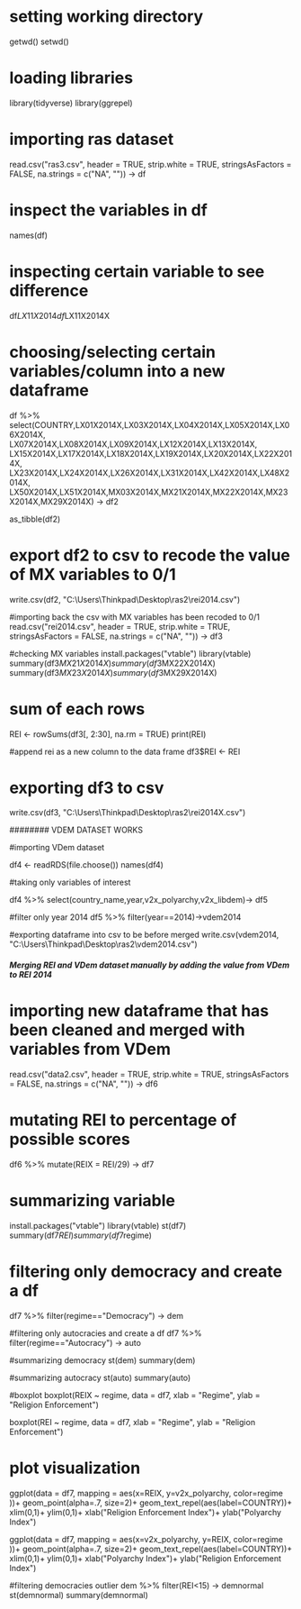 
# setting working directory
getwd()
setwd()

# loading libraries
library(tidyverse)
library(ggrepel)

# importing ras dataset
read.csv("ras3.csv", header = TRUE, strip.white = TRUE,
               stringsAsFactors = FALSE, na.strings = c("NA", "")) -> df

# inspect the variables in df
names(df)

# inspecting certain variable to see difference
df$LX11X2014
df$LX11X2014X

# choosing/selecting certain variables/column into a new dataframe

df %>% select(COUNTRY,LX01X2014X,LX03X2014X,LX04X2014X,LX05X2014X,LX06X2014X,
                     LX07X2014X,LX08X2014X,LX09X2014X,LX12X2014X,LX13X2014X,
                     LX15X2014X,LX17X2014X,LX18X2014X,LX19X2014X,LX20X2014X,LX22X2014X,
                     LX23X2014X,LX24X2014X,LX26X2014X,LX31X2014X,LX42X2014X,LX48X2014X,
                     LX50X2014X,LX51X2014X,MX03X2014X,MX21X2014X,MX22X2014X,MX23X2014X,MX29X2014X) -> df2


as_tibble(df2)

# export df2 to csv to recode the value of MX variables to 0/1
write.csv(df2, "C:\\Users\\Thinkpad\\Desktop\\ras2\\rei2014.csv")



#importing back the csv with MX variables has been recoded to 0/1
read.csv("rei2014.csv", header = TRUE, strip.white = TRUE,
         stringsAsFactors = FALSE, na.strings = c("NA", "")) -> df3

#checking MX variables
install.packages("vtable")
library(vtable)
summary(df3$MX21X2014X)
summary(df3$MX22X2014X)
summary(df3$MX23X2014X)        
summary(df3$MX29X2014X)        
        
# sum of each rows
REI <- rowSums(df3[, 2:30], na.rm = TRUE)
print(REI)

#append rei as a new column to the data frame
df3$REI <- REI

# exporting df3 to csv
write.csv(df3, "C:\\Users\\Thinkpad\\Desktop\\ras2\\rei2014X.csv")

######## VDEM DATASET WORKS

#importing VDem dataset

df4 <- readRDS(file.choose())
names(df4)

#taking only variables of interest 

df4 %>% select(country_name,year,v2x_polyarchy,v2x_libdem)-> df5

#filter only year 2014
df5 %>% filter(year==2014)->vdem2014

#exporting dataframe into csv to be before merged
write.csv(vdem2014, "C:\\Users\\Thinkpad\\Desktop\\ras2\\vdem2014.csv")

##### Merging REI and VDem dataset manually by adding the value from VDem to REI 2014

# importing new dataframe that has been cleaned and merged with variables from VDem
read.csv("data2.csv", header = TRUE, strip.white = TRUE,
         stringsAsFactors = FALSE, na.strings = c("NA", "")) -> df6

# mutating REI to percentage of possible scores
df6 %>%
  mutate(REIX = REI/29) -> df7

# summarizing variable
install.packages("vtable")
library(vtable)
st(df7)
summary(df7$REI)
summary(df7$regime)

# filtering only democracy and create a df
df7 %>% filter(regime=="Democracy") -> dem

#filtering only autocracies and create a df
df7 %>% filter(regime=="Autocracy") -> auto 

#summarizing democracy
st(dem)
summary(dem)

#summarizing autocracy
st(auto)
summary(auto)

#boxplot
boxplot(REIX ~ regime, data = df7, 
        xlab = "Regime",
        ylab = "Religion Enforcement")

boxplot(REI ~ regime, data = df7, 
        xlab = "Regime",
        ylab = "Religion Enforcement")


# plot visualization 
ggplot(data = df7,
       mapping = aes(x=REIX,
                     y=v2x_polyarchy,
                     color=regime
       ))+
  geom_point(alpha=.7,
             size=2)+
  geom_text_repel(aes(label=COUNTRY))+
  xlim(0,1)+
  ylim(0,1)+
  xlab("Religion Enforcement Index")+
  ylab("Polyarchy Index")

ggplot(data = df7,
       mapping = aes(x=v2x_polyarchy,
                     y=REIX,
                     color=regime
       ))+
  geom_point(alpha=.7,
             size=2)+
  geom_text_repel(aes(label=COUNTRY))+
  xlim(0,1)+
  ylim(0,1)+
  xlab("Polyarchy Index")+
  ylab("Religion Enforcement Index")



#filtering democracies outlier
dem %>% filter(REI<15) -> demnormal
st(demnormal)
summary(demnormal)